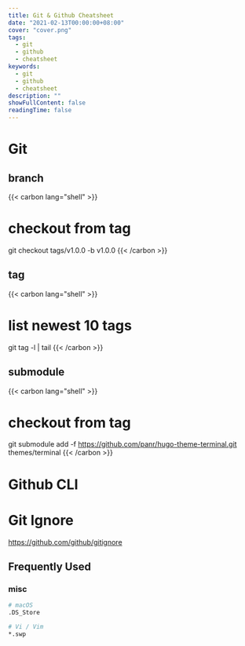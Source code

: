 ```yaml
---
title: Git & Github Cheatsheet
date: "2021-02-13T00:00:00+08:00"
cover: "cover.png"
tags: 
  - git
  - github
  - cheatsheet
keywords: 
  - git
  - github
  - cheatsheet
description: ""
showFullContent: false
readingTime: false
---
```


# Git

## branch
{{< carbon lang="shell" >}}
# checkout from tag 
git checkout tags/v1.0.0 -b v1.0.0
{{< /carbon >}}

## tag

{{< carbon lang="shell" >}}
# list newest 10 tags
git tag -l | tail
{{< /carbon >}}

## submodule

{{< carbon lang="shell" >}}
# checkout from tag 
git submodule add -f https://github.com/panr/hugo-theme-terminal.git themes/terminal
{{< /carbon >}}

# Github CLI


# Git Ignore

https://github.com/github/gitignore

## Frequently Used

### misc

```bash
# macOS
.DS_Store

# Vi / Vim
*.swp

```